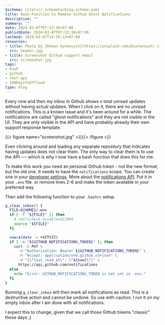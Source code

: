 ```yaml
---
$schema: /static/_schemata/blog.schema.yaml
title: Bash Function to Remove Github Ghost Notifications
description: ""
summary: ""
date: 2024-03-07T07:53:38+07:00
publishDate: 2024-03-07T07:53:38+07:00
lastmod: 2024-03-07T14:50:13+07:00
resources:
- title: Photo by [Roman Synkevych](https://unsplash.com/@synkevych) via [Unsplash](https://unsplash.com/)
  src: header.jpg
- title: Screenshot Github support email
  src: screenshot.jpg
tags:
- bash
- github
- rest-api
- 100DaysToOffload
type: blog
---
```


Every now and then my inbox in Github shows x total unread updates without having actual updates. When I click on it, there are no unread notifications. This is a known issue and it's been around for a while. The notifications are called "ghost notifications" and they are not visible in the UI. They are only visible in the API and have probably already their own support response template.

{{< figure name="screenshot.jpg" >}}{{< /figure >}}

Even clicking around and loading any separate repository that indicates having updates does not clear them. The only way to clear them is to use the API --- which is why I now have a bash function that does this for me.

To make this work you need an personal Github token - not the new format, but the old one. It needs to have the `notifications` scope. You can create one in your [developer settings](https://github.com/settings/tokens). More about the [notifications API](https://docs.github.com/en/rest/activity/notifications?apiVersion=2022-11-287). Put it in your `.env` file. or remove lines 2-6 and make the token available in your preferred way.

Then add the following function to your `.bashrc` setup.

```bash
g_clear_inbox() {
  FILE=${HOME}/.env
  if [ -f "${FILE}" ]; then
    # shellcheck disable=SC1090
    source "${FILE}"
  fi

  now=$(date -u +%FT%TZ)
  if [ -n "${GITHUB_NOTIFICATIONS_TOKEN}" ]; then
    curl -X PUT \
      -H "Authorization: Bearer ${GITHUB_NOTIFICATIONS_TOKEN}" \
      -H "Accept: application/vnd.github.v3+json" \
      -d "{\"last_read_at\": \"${now}\"}" \
      https://api.github.com/notifications
  else
    echo "Error: GITHUB_NOTIFICATIONS_TOKEN is not set in .env."
  fi
}
```

Running `g_clear_inbox` will then mark all notifications as read. This is a destructive action and cannot be undone. So use with caution. I run it on my empty inbox after I am done with all notifications.

I expect this to change, given that we call those Github tokens "classic" these days ;)
